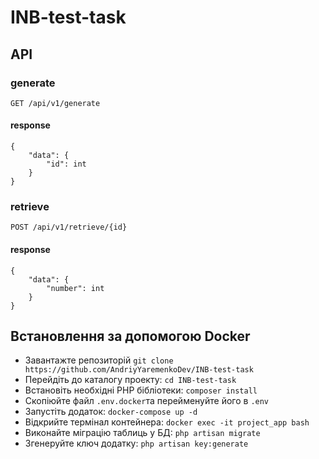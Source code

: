 # INB-test-task

## API
### generate
```http
GET /api/v1/generate
```
#### response
```
{
    "data": {
        "id": int
    }
}
```
### retrieve
```http
POST /api/v1/retrieve/{id}
```
#### response
```
{
    "data": {
        "number": int
    }
}
```

## Встановлення за допомогою Docker

- Завантажте репозиторій ```git clone https://github.com/AndriyYaremenkoDev/INB-test-task```
- Перейдіть до каталогу проекту: ```cd INB-test-task```
- Встановіть необхідні PHP бібліотеки: ```composer install```
- Скопіюйте файл ```.env.docker```та перейменуйте його в ```.env```
- Запустіть додаток: ```docker-compose up -d```
- Відкрийте термінал контейнера: ```docker exec -it project_app bash```
- Виконайте міграцію таблиць у БД: ```php artisan migrate```
- Згенеруйте ключ додатку: ```php artisan key:generate```
